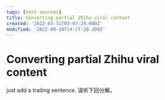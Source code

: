 ```yaml
---
tags: [text sources]
title: Converting partial Zhihu viral content
created: '2022-03-31T03:07:29.000Z'
modified: '2022-08-18T14:17:20.300Z'
---
```


# Converting partial Zhihu viral content

just add a trailing sentence.
请听下回分解。
